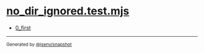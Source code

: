 # [no_dir_ignored.test.mjs](../no_dir_ignored.test.mjs)


- [0_first](0_first/0_first.md)

---

<sub>
  Generated by <a href="https://github.com/jsenv/core/tree/main/packages/independent/snapshot">@jsenv/snapshot</a>
</sub>
